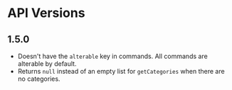 # API Versions

## 1.5.0

- Doesn't have the `alterable` key in commands. All commands are alterable by default.
- Returns `null` instead of an empty list for `getCategories` when there are no categories.
